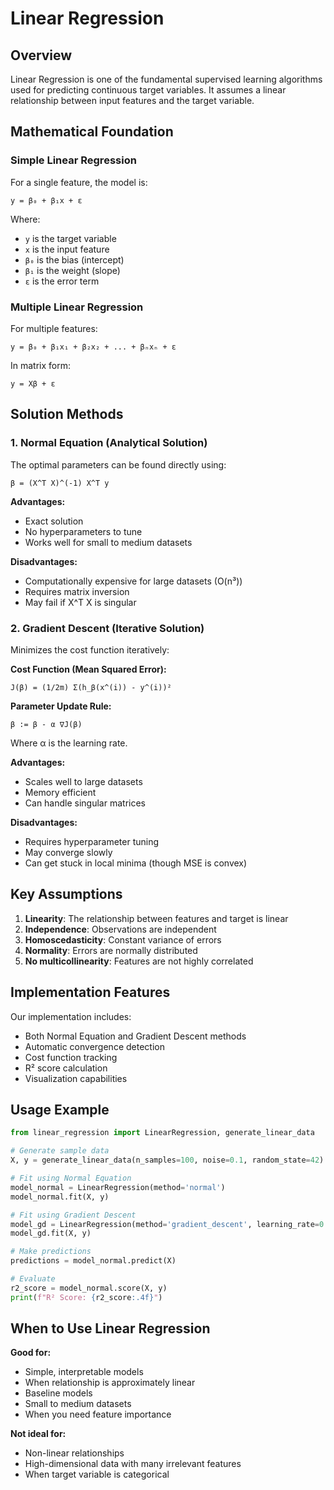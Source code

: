 # Linear Regression

## Overview

Linear Regression is one of the fundamental supervised learning algorithms used for predicting continuous target variables. It assumes a linear relationship between input features and the target variable.

## Mathematical Foundation

### Simple Linear Regression
For a single feature, the model is:
```
y = β₀ + β₁x + ε
```

Where:
- `y` is the target variable
- `x` is the input feature
- `β₀` is the bias (intercept)
- `β₁` is the weight (slope)
- `ε` is the error term

### Multiple Linear Regression
For multiple features:
```
y = β₀ + β₁x₁ + β₂x₂ + ... + βₙxₙ + ε
```

In matrix form:
```
y = Xβ + ε
```

## Solution Methods

### 1. Normal Equation (Analytical Solution)
The optimal parameters can be found directly using:
```
β = (X^T X)^(-1) X^T y
```

**Advantages:**
- Exact solution
- No hyperparameters to tune
- Works well for small to medium datasets

**Disadvantages:**
- Computationally expensive for large datasets (O(n³))
- Requires matrix inversion
- May fail if X^T X is singular

### 2. Gradient Descent (Iterative Solution)
Minimizes the cost function iteratively:

**Cost Function (Mean Squared Error):**
```
J(β) = (1/2m) Σ(h_β(x^(i)) - y^(i))²
```

**Parameter Update Rule:**
```
β := β - α ∇J(β)
```

Where α is the learning rate.

**Advantages:**
- Scales well to large datasets
- Memory efficient
- Can handle singular matrices

**Disadvantages:**
- Requires hyperparameter tuning
- May converge slowly
- Can get stuck in local minima (though MSE is convex)

## Key Assumptions

1. **Linearity**: The relationship between features and target is linear
2. **Independence**: Observations are independent
3. **Homoscedasticity**: Constant variance of errors
4. **Normality**: Errors are normally distributed
5. **No multicollinearity**: Features are not highly correlated

## Implementation Features

Our implementation includes:
- Both Normal Equation and Gradient Descent methods
- Automatic convergence detection
- Cost function tracking
- R² score calculation
- Visualization capabilities

## Usage Example

```python
from linear_regression import LinearRegression, generate_linear_data

# Generate sample data
X, y = generate_linear_data(n_samples=100, noise=0.1, random_state=42)

# Fit using Normal Equation
model_normal = LinearRegression(method='normal')
model_normal.fit(X, y)

# Fit using Gradient Descent
model_gd = LinearRegression(method='gradient_descent', learning_rate=0.01)
model_gd.fit(X, y)

# Make predictions
predictions = model_normal.predict(X)

# Evaluate
r2_score = model_normal.score(X, y)
print(f"R² Score: {r2_score:.4f}")
```

## When to Use Linear Regression

**Good for:**
- Simple, interpretable models
- When relationship is approximately linear
- Baseline models
- Small to medium datasets
- When you need feature importance

**Not ideal for:**
- Non-linear relationships
- High-dimensional data with many irrelevant features
- When target variable is categorical

